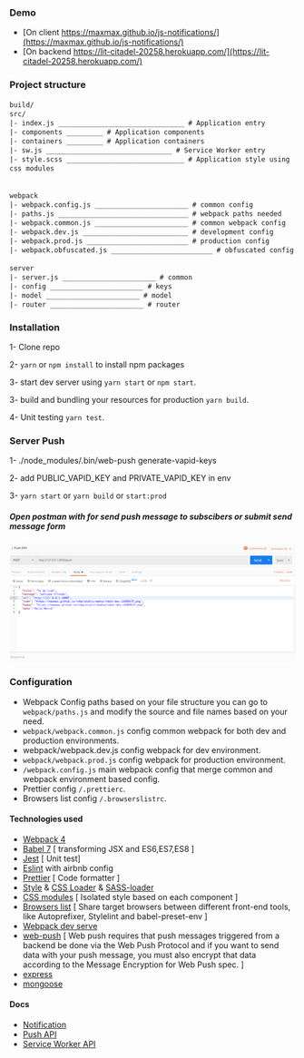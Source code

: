 ### Demo
* [On client https://maxmax.github.io/js-notifications/](https://maxmax.github.io/js-notifications/)
* [On backend https://lit-citadel-20258.herokuapp.com/](https://lit-citadel-20258.herokuapp.com/)

### Project structure

````
build/
src/
|- index.js _______________________________ # Application entry
|- components _________ # Application components
|- containers _________ # Application containers
|- sw.js _______________________________ # Service Worker entry
|- style.scss _____________________________ # Application style using css modules


webpack
|- webpack.config.js _______________________ # common config
|- paths.js ________________________________ # webpack paths needed
|- webpack.common.js _______________________ # common webpack config
|- webpack.dev.js __________________________ # development config
|- webpack.prod.js _________________________ # production config
|- webpack.obfuscated.js _________________________ # obfuscated config

server
|- server.js _______________________ # common
|- config _______________________ # keys
|- model _______________________ # model
|- router _______________________ # router
````

### Installation

1- Clone repo

2- `yarn` or `npm install` to install npm packages

3- start dev server using `yarn start` or `npm start`.

3- build and bundling your resources for production `yarn build`.

4- Unit testing `yarn test`.

### Server Push

1- ./node_modules/.bin/web-push generate-vapid-keys

2- add PUBLIC_VAPID_KEY and PRIVATE_VAPID_KEY in env

3- `yarn start` or `yarn build` or `start:prod`


##### Open postman with for send push message to subscibers or submit send message form

![Image alt](https://raw.githubusercontent.com/maxmax/js-notifications/master/src/static/postman.png)


### Configuration
* Webpack Config paths based on your file structure you can go to `webpack/paths.js` and modify the source and file names based on your need.
* `webpack/webpack.common.js` config common webpack for both dev and production environments.
* webpack/webpack.dev.js config webpack for dev environment.
* `webpack/webpack.prod.js` config webpack for production environment.
* `/webpack.config.js` main webpack config that merge common and webpack environment based config.
* Prettier config `/.prettierc`.
* Browsers list config `/.browserslistrc`.


#### Technologies used


* [Webpack 4](https://github.com/webpack/webpack)
* [Babel 7](https://github.com/babel/babel) [ transforming JSX and ES6,ES7,ES8 ]
* [Jest](https://github.com/facebook/jest) [ Unit test]
* [Eslint](https://github.com/eslint/eslint/) with airbnb config
* [Prettier](https://github.com/prettier/prettier) [ Code formatter ]
* [Style](https://github.com/webpack-contrib/style-loader) & [CSS Loader](https://github.com/webpack-contrib/css-loader) & [SASS-loader](https://github.com/webpack-contrib/sass-loader)
* [CSS modules](https://github.com/css-modules/css-modules) [ Isolated style based on each component ]
* [Browsers list](https://github.com/browserslist/browserslist) [ Share target browsers between different front-end tools, like Autoprefixer, Stylelint and babel-preset-env ]
* [Webpack dev serve](https://github.com/webpack/webpack-dev-server)
* [web-push](https://github.com/web-push-libs/web-push) [ Web push requires that push messages triggered from a backend be done via the Web Push Protocol and if you want to send data with your push message, you must also encrypt that data according to the Message Encryption for Web Push spec. ]
* [express](https://github.com/expressjs/express)
* [mongoose](https://github.com/Automattic/mongoose)

#### Docs


* [Notification](https://developer.mozilla.org/en-US/docs/Web/API/notification)
* [Push API](https://developer.mozilla.org/en-US/docs/Web/API/Push_API)
* [Service Worker API](https://developer.mozilla.org/en-US/docs/Web/API/Service_Worker_API)
